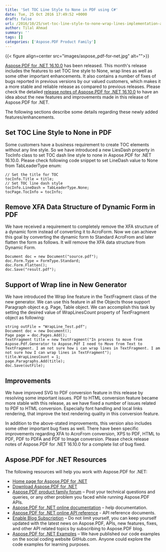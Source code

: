 ```yaml
---
title: 'Set TOC Line Style to None in PDF using C#'
date: Tue, 25 Oct 2016 17:49:52 +0000
draft: false
url: /2016/10/25/set-toc-line-style-to-none-wrap-lines-implementation-and-calculate-text-index-in-textfragment-with-aspose.pdf-for-.net-16.10.0/
author: Tilal Ahmad
summary: ''
tags: []
categories: ['Aspose.PDF Product Family']
---
```




{{< figure align=center src="images/aspose_pdf-for-net.jpg" alt="">}}


[Aspose.PDF for .NET 16.10.0][1] has been released. This month's release includes the features to set TOC line style to None, wrap lines as well as some other important enhancements. It also contains a number of fixes of bugs reported in previous versions by our valued customers, which makes it a more stable and reliable release as compared to previous releases. Please check the detailed [release notes of Aspose.PDF for .NET 16.10.0][2] to have an idea about the new features and improvements made in this release of Aspose.PDF for .NET.

The following sections describe some details regarding these newly added features/enhancements.

## Set TOC Line Style to None in PDF

Some customers have a business requirement to create TOC elements without any line style. So we have introduced a new LiesDash property in TocInfo class to set TOC dash line style to none in Aspose.PDF for .NET 16.10.0. Please check following code snippet to set LineDash value to None from TabLeaderType enum:

```
// Set the title for TOC
tocInfo.Title = title;
// Set TOC line dash style
tocInfo.LineDash = TabLeaderType.None;
tocPage.TocInfo = tocInfo;
```

## Remove XFA Data Structure of Dynamic Form in PDF

We have received a requirement to completely remove the XFA structure of a dynamic form instead of converting it to AcroForm. Now we can achieve this goal by converting the dynamic form to Standard AcroFrom and later flatten the form as follows. It will remove the XFA data structure from Dynamic Form.

```
Document doc = new Document("source.pdf");
doc.Form.Type = FormType.Standard;
doc.Form.Flatten();
doc.Save("result.pdf");
```

## Support of Wrap line in New Generator

We have introduced the Wrap line feature in the TextFragment class of the new generator. We can use this feature in all the Objects those support Paragraph object e.g. Page, Table object. We can accomplish this task by setting the desired value of WrapLinesCount property of TextFragment object as following:

```
string outFile = "WrapLine_Test.pdf";
Document doc = new Document();
Page page = doc.Pages.Add();
TextFragment title = new TextFragment("In process to move from Aspose.Pdf.Generator to Aspose.Pdf I need to Move from Text to TextFragment. I am not sure how i can wrap lines in TextFragment. I am not sure how I can wrap lines in TextFragment");
title.WrapLinesCount = 1;
page.Paragraphs.Add(title);
doc.Save(outFile); 
```

## Improvements

We have improved SVG to PDF conversion feature in this release by resolving some important issues. PDF to HTML conversion feature became more stable with this release, as we have fixed a number of issues related to PDF to HTML conversion. Especially font handling and local links rendering, that improve the text rendering quality in this conversion feature.

In addition to the above-stated improvements, this version also includes some other important bug fixes as well. There have been specific improvements regarding XFA to AcroFrom conversion, XPS to PDF, HTML to PDF, PDF to PDFA and PDF to Image conversion. Please check release notes of Aspose.PDF for .NET 16.10.0 for a complete list of bug fixed.

## Aspose.PDF for .NET Resources

The following resources will help you work with Aspose.PDF for .NET:

*   [Home page for Aspose.PDF for .NET][3]
*   [Download Aspose.PDF for .NET][4]
*   [Aspose.PDF product family forum][5] – Post your technical questions and queries, or any other problem you faced while running Aspose.PDF APIs.
*   [Aspose.PDF for .NET online documentation][6] – help documentation.
*   [Aspose.PDF for .NET online API reference][7] - API reference documents.
*   [Enable Blog Subscription][8] – Do not limit yourself, you can keep yourself updated with the latest news on Aspose.PDF, APIs, new features, fixes, and other API related topics by subscribing to Aspose.PDF blog.
*   [Aspose.PDF for .NET Examples][9] – We have published our code examples on the social coding website GitHub.com. Anyone could explore the code examples for learning purposes.




[1]: https://downloads.aspose.com/pdf/net
[2]: http://docs.aspose.com/display/pdfnet/Aspose.Pdf+for+.NET+16.10.0+Release+Notes
[3]: http://products.aspose.com/pdf/net
[4]: http://downloads.aspose.com/pdf/net
[5]: http://forum.aspose.com
[6]: http://docs.aspose.com/display/pdfnet/Home
[7]: https://apireference.aspose.com/pdf/net
[8]: https://blog.aspose.com/aspose-products/aspose-pdf-product-family
[9]: https://github.com/aspose-pdf/Aspose.Pdf-for-.NET




